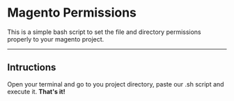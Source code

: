 Magento Permissions
===================


This is a simple bash script to set the file and directory permissions properly to your magento project.

----------


Intructions
-------------

Open your terminal and go to you project directory, paste our .sh script and execute it. **That's it!**



